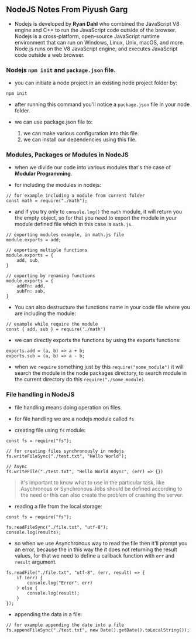 ## NodeJS Notes From Piyush Garg

- Nodejs is developed by **Ryan Dahl** who combined the JavaScript V8 engine and C++ to run the JavaScript
  code outside of the browser.
  Nodejs is a cross-platform, open-source JavaScript runtime environment that can run on Windows, Linux,
  Unix, macOS, and more. Node.js runs on the V8 JavaScript engine, and executes JavaScript code outside a
  web browser.

### Nodejs `npm init` and `package.json` file.

- you can initiate a node project in an existing node project folder by:

```
npm init
```

- after running this command you'll notice a `package.json` file in your node folder.

- we can use package.json file to:
  1. we can make various configuration into this file.
  2. we can install our dependencies using this file.

### Modules, Packages or Modules in NodeJS

- when we divide our code into various modules that's the case of **Modular Programming**.

- for including the modules in nodejs:

```
// for example including a module from current folder
const math = require("./math");
```

- and if you try only to `console.log()` the `math` module, it will return you the empty object, so for
  that you need to export the module in your module defined file which in this case is `math.js`.

```
// exporting modules example, in math.js file
module.exports = add;

// exporting multiple functions
module.exports = {
    add, sub,
}

// exporting by renaming functions
module.exports = {
    addFn: add,
    subFn: sub,
}
```

- You can also destructure the functions name in your code file where you are including the module:

```
// example while require the module
const { add, sub } = require('./math')
```

- we can directly exports the functions by using the exports functions:

```
exports.add = (a, b) => a + b;
exports.sub = (a, b) => a - b;
```

- when we `require` something just by this `require("some_module")` it will search the module in the
  node packages directory, to search module in the current directory do this `require("./some_module)`.

### File handling in NodeJS

- file handling means doing operation on files.

- for file handling we are a nodejs module called `fs`

- creating file using `fs` module:

```
const fs = require("fs");

// for creating files synchronously in nodejs
fs.writeFileSync("./test.txt", "Hello World");

// Async
fs.writeFile("./test.txt", "Hello World Async", (err) => {})
```

> it's important to know what to use in the particular task, like Asychronous or Synchronous Jobs should be
> defined according to the need or this can also create the problem of crashing the server.

- reading a file from the local storage:

```
const fs = require("fs");

fs.readFileSync("./file.txt", "utf-8");
console.log(results);
```

- so when we use Asynchronous way to read the file then it'll prompt you an error, because the in this
  way the it does not returning the result values, for that we need to define a callback function with
  `err` and `result` argument.

```
fs.readFile("./file.txt", "utf-8", (err, result) => {
    if (err) {
        console.log("Error", err)
    } else {
        console.log(result);
    }
});
```

- appending the data in a file:

```
// for example appending the date into a file
fs.appendFileSync("./test.txt", new Date().getDate().toLocalString());


```
